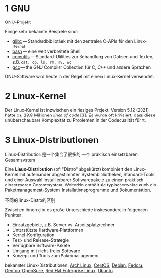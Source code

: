 
# 1 GNU

GNU-Projekt

Einige sehr bekannte Beispiele sind:

- [glibc](https://www.gnu.org/software/libc/) — Standardbibliothek mit den zentralen C-APIs für den Linux-Kernel
- [bash](https://www.gnu.org/software/bash/) — eine weit verbreitete Shell
- [coreutils](https://www.gnu.org/software/coreutils/) — Standard-Utilities zur Behandlung von Dateien und Texten, z.B. `cat, cp, ls, rm, mv, wc`
- [gcc](https://www.gnu.org/software/gcc/) — the GNU Compiler Collection für C, C++ und andere Sprachen

GNU-Software wird heute in der Regel mit einem Linux-Kernel verwendet.

# 2 Linux-Kernel

Der Linux-Kernel ist inzwischen ein riesiges Projekt: Version 5.12 (2021) hatte ca. 28.8 Millionen _lines of code_ [[3](https://moodle.oncampus.de/modules/ir866/onmod/unix/linux-gnu.html#_footnotedef_3 "View footnote.")]. Es wurde oft kritisiert, dass diese unüberschaubare Komplexität zu Problemen in der Codequalität führt.


# 3 Linux-Distributionen

Linux-Distribution 是一个集合了很多的 一个 praktisch einsetzbaren Gesamtsystem

Eine **Linux-Distribution** (oft "Distro" abgekürzt) kombiniert den Linux-Kernel mit aufeinander abgestimmten Systembibliotheken, Standard-Tools und einer Auswahl installierbarer Softwarepakete zu einem praktisch einsetzbaren Gesamtsystem. Weiterhin enthält sie typischerweise auch ein Paketmanagement-System, Installationsprogramme und Dokumentation.


不同的 linux-Distro的区别 

Zwischen ihnen gibt es große Unterschiede insbesondere in folgenden Punkten:
- Einsatzgebiete, z.B. Server vs. Arbeitsplatzrechner
- Unterstützte Hardware-Plattformen
- Kernel-Konfiguration
- Test- und Release-Strategie
- Verfügbare Software-Pakete
- Umgang mit nicht-freier Software
- Konzept und Tools zum Paketmanagement



bekannter Linux-Distributionen: 
[Arch Linux](https://archlinux.org/), [CentOS](https://centos.org/), [Debian](https://www.debian.org/), [Fedora](https://fedoraproject.org/), [Gentoo](https://www.gentoo.org/), [OpenSuse](https://www.opensuse.org/), [Red Hat Enterprise Linux](https://www.redhat.com/en/technologies/linux-platforms/enterprise-linux), [Ubuntu](https://ubuntu.com/).



